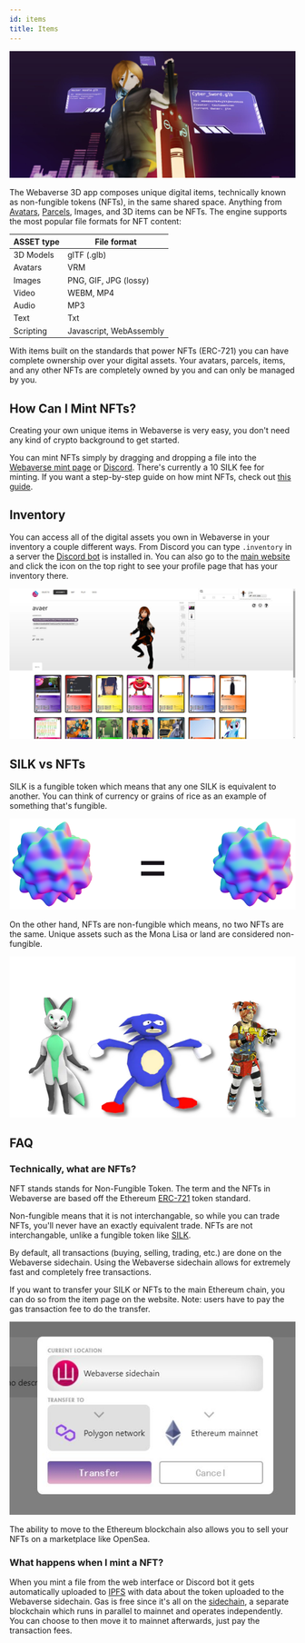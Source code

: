 ```yaml
---
id: items 
title: Items 
---
```

![NFTs in the same space](/img/nft_items.jpg)
  
The Webaverse 3D app composes unique digital items, technically known as non-fungible tokens (NFTs), in the same shared space. Anything from [Avatars](./avatars), [Parcels](./parcels), Images, and 3D items can be NFTs. The engine supports the most popular file formats for NFT content:

| ASSET type  | File format |
| ----------- | ----------- |
| 3D Models   | glTF (.glb) |
| Avatars     | VRM         |
| Images      | PNG, GIF, JPG (lossy)  |
| Video       | WEBM, MP4   |
| Audio       | MP3         |
| Text        | Txt         |
| Scripting   | Javascript, WebAssembly  |


With items built on the standards that power NFTs (ERC-721) you can have complete ownership over your digital assets. Your avatars, parcels, items, and any other NFTs are completely owned by you and can only be managed by you.


## How Can I Mint NFTs?

Creating your own unique items in Webaverse is very easy, you don't need any kind of crypto background to get started.

You can mint NFTs simply by dragging and dropping a file into the [Webaverse mint page](https://webaverse.com/mint) or [Discord](https://discord.gg/R5wqYhvv53). There's currently a 10 SILK fee for minting. If you want a step-by-step guide on how mint NFTs, check out [this guide](../create/mint).

## Inventory

You can access all of the digital assets you own in Webaverse in your inventory a couple different ways. From Discord you can type `.inventory` in a server the [Discord bot](https://webaverse.com/discordbot) is installed in. You can also go to the [main website](https://webaverse.com/) and click the icon on the top right to see your profile page that has your inventory there.
  
![profile inventory](/img/inventory.jpg)

## SILK vs NFTs

SILK is a fungible token which means that any one SILK is equivalent to another. You can think of currency or grains of rice as an example of something that's fungible.
  
![fungible token example](/img/equalft.png)
  
On the other hand, NFTs are non-fungible which means, no two NFTs are the same. Unique assets such as the Mona Lisa or land are considered non-fungible. 
  
![non-fungible token example](/img/nftsexample.png)

## FAQ


### Technically, what are NFTs?

NFT stands stands for Non-Fungible Token. The term and the NFTs in Webaverse are based off the Ethereum [ERC-721](https://eips.ethereum.org/EIPS/eip-721) token standard.

Non-fungible means that it is not interchangable, so while you can trade NFTs, you'll never have an exactly equivalent trade. NFTs are not interchangable, unlike a fungible token like [SILK](./silk).

By default, all transactions (buying, selling, trading, etc.) are done on the Webaverse sidechain. Using the Webaverse sidechain allows for extremely fast and completely free transactions.

If you want to transfer your SILK or NFTs to the main Ethereum chain, you can do so from the item page on the website. Note: users have to pay the gas transaction fee to do the transfer.

![Transfer to mainnet](/img/xfer_chain.jpg)

The ability to move to the Ethereum blockchain also allows you to sell your NFTs on a marketplace like OpenSea.

### What happens when I mint a NFT?

When you mint a file from the web interface or Discord bot it gets automatically uploaded to [IPFS](https://ipfs.io/) with data about the token uploaded to the Webaverse sidechain. Gas is free since it's all on the [sidechain](https://ethereum.org/en/developers/docs/layer-2-scaling/#sidechains), a separate blockchain which runs in parallel to mainnet and operates independently. You can choose to then move it to mainnet afterwards, just pay the transaction fees.